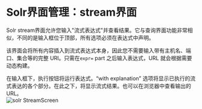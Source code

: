 # Solr界面管理：stream界面 

Solr stream界面允许您输入"流式表达式"并查看结果。它与查询界面功能非常相似，不同的是输入框位于顶部，所有选项必须在表达式中声明。

该界面会将所有内容插入到流式表达式本身，因此您不需要输入带有主机名、端口、集合等的完整 URI。只需在<code>expr=</code> part 之后输入表达式，URL 就会根据需要动态构建。 

在输入框下，执行按钮将运行表达式。“with explanation” 选项将显示已执行的流式表达的各个部分。在此之下，将显示流式结果。也可以在浏览器中查看输出的 URL。  
![solr StreamScreen](http://lucene.apache.org/solr/guide/7_0/images/stream-screen/StreamScreen.png)  
